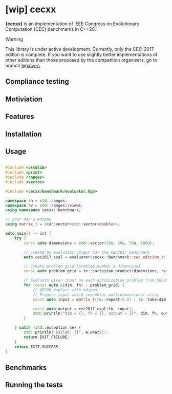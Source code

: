 # [wip] cecxx

**{cecxx}** is an implementation of IEEE Congress on Evolutionary Computation (CEC) benchmarks in C++20. 

> [!WARNING]  
> This library is under active development. Currently, only the CEC-2017 edition is complete.
> If you want to use slightly better implementations of other editions than those proposed by the competition organizers, go to branch [legacy-c](https://github.com/ewarchul/cecxx/tree/legacy-c). 

## Compliance testing

## Motiviation

## Features

## Installation

## Usage 

```cpp

#include <cstdlib>
#include <print>
#include <ranges>
#include <vector>

#include <cecxx/benchmark/evaluator.hpp>

namespace rn = std::ranges;
namespace rv = std::ranges::views;
using namespace cecxx::benchmark;

// poor man's mdspan
using matrix_t = std::vector<std::vector<double>>;

auto main() -> int {
    try {
        const auto dimensions = std::vector{10u, 30u, 50u, 100u};

        // Create an evaluator object for the CEC2017 benchmark
        auto cec2017_eval = evaluator(cecxx::benchmark::cec_edition_t::cec2017, dimensions, DATA_STORAGE_PATH);

        // Create problem grid [problem_number X dimension]
        const auto problem_grid = rv::cartesian_product(dimensions, rv::iota(1, 30));

        // Evaluate given input on each optimization problem from CEC2017/D{10, 30, 50, 100}
        for (const auto &[dim, fn] : problem_grid) {
            // @TODO replace with mdspan
            // Prepare input which resembles multidimensional array
            const auto input = matrix_t{rv::repeat(0.0) | rv::take(dim) | rn::to<matrix_t::value_type>()};

            const auto output = cec2017_eval(fn, input);
            std::println("dim = {}, fn = {}, output = {}", dim, fn, output[0]);
        }

    } catch (std::exception &e) {
        std::println("Failed: {}", e.what());
        return EXIT_FAILURE;
    }
    return EXIT_SUCCESS;
}

```

## Benchmarks

## Running the tests
